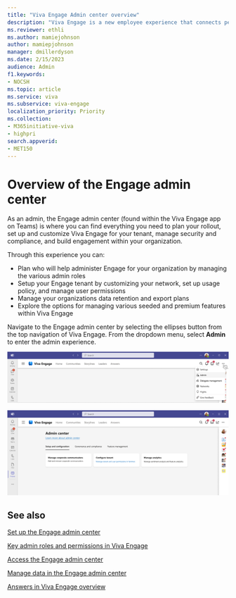 ```yaml
---
title: "Viva Engage Admin center overview"
description: "Viva Engage is a new employee experience that connects people across the company—wherever and whenever they work—so that everyone is included and engaged."
ms.reviewer: ethli
ms.author: mamiejohnson
author: mamiepjohnson
manager: dmillerdyson
ms.date: 2/15/2023
audience: Admin
f1.keywords:
- NOCSH
ms.topic: article
ms.service: viva
ms.subservice: viva-engage
localization_priority: Priority
ms.collection:  
- M365initiative-viva
- highpri
search.appverid:
- MET150
---
```


# Overview of the Engage admin center

As an admin, the Engage admin center (found within the Viva Engage app on Teams) is where you can find everything you need to plan your rollout, set up and customize Viva Engage for your tenant, manage security and compliance, and build engagement within your organization.

Through this experience you can:  

- Plan who will help administer Engage for your organization by managing the various admin roles
- Setup your Engage tenant by customizing your network, set up usage policy, and manage user permissions
- Manage your organizations data retention and export plans 
- Explore the options for managing various seeded and premium features within Viva Engage  

Navigate to the Engage admin center by selecting the ellipses button from the top navigation of Viva Engage. From the dropdown menu, select **Admin** to enter the admin experience.

![Image of the entrypoint into the Engage admin center.](/Viva/media/engage/admin/admin-entrypoint.png)

![Image of the entrypoint into the Engage admin center.](/Viva/media/engage/admin/eac-entry-view.png)

## See also

[Set up the Engage admin center](/viva/engage/eac-get-started.md)

[Key admin roles and permissions in Viva Engage](/viva/engage/eac-key-admin-roles-permissions.md)

[Access the Engage admin center](/viva/engage/eac-as-access-eac.md)

[Manage data in the Engage admin center](/viva/engage/eac-as-manage-data.md)

[Answers in Viva Engage overview](/viva/engage/eac-answers-overview-setup.md)